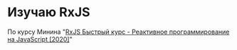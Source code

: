 # Изучаю RxJS

По курсу
Минина "[RxJS Быстрый курс - Реактивное программирование на JavaScript [2020]](https://www.youtube.com/watch?v=gCwSVQO_PtY&t=2643s)"

